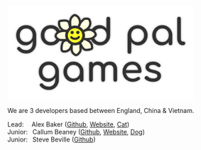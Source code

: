 <img src="https://raw.githubusercontent.com/goodpals/.github/main/profile/gpg_logo-3.png" style="width:420px" alt="Good Pal Games">

We are 3 developers based between England, China & Vietnam.

Lead:&emsp;&nbsp;Alex Baker ([Github](https://github.com/alexobviously), [Website](https://sandeducator.dev), [Cat](https://avatars.githubusercontent.com/u/2500696?v=4))  
Junior:&ensp;&nbsp;Callum Beaney ([Github](https://github.com/CallumBeaney), [Website](https://callumbeaney.github.io), [Dog](https://github.com/CallumBeaney/CallumBeaney/blob/main/xiaogou.jpeg?raw=true))  
Junior:&ensp;&nbsp;Steve Beville ([Github](https://github.com/TheBeville))  

